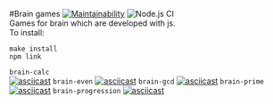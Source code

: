 #Brain games
[![Maintainability](https://api.codeclimate.com/v1/badges/ebcc5026458fffe9baa1/maintainability)](https://codeclimate.com/github/akulahere/frontend-project-lvl1/maintainability)
![Node.js CI](https://github.com/akulahere/frontend-project-lvl1/workflows/Node.js%20CI/badge.svg?branch=master)  
Games for brain which are developed with js.  
To install:  
```
make install  
npm link
```
`brain-calc`  
[![asciicast](https://asciinema.org/a/9O7OwntbkwAE7b9BA0iewRTjl.svg)](https://asciinema.org/a/9O7OwntbkwAE7b9BA0iewRTjl)
`brain-even`
[![asciicast](https://asciinema.org/a/d6OuwMJIMhynWPWSJICWL8Mb1.svg)](https://asciinema.org/a/d6OuwMJIMhynWPWSJICWL8Mb1)
`brain-gcd`
[![asciicast](https://asciinema.org/a/h8wxKjWRpTRtm3kW5xLNR2UaH.svg)](https://asciinema.org/a/h8wxKjWRpTRtm3kW5xLNR2UaH)
`brain-prime`
[![asciicast](https://asciinema.org/a/0TBkwqQsAzr6Imj8EiwREjr2I.svg)](https://asciinema.org/a/0TBkwqQsAzr6Imj8EiwREjr2I)
`brain-progression`
[![asciicast](https://asciinema.org/a/NIyZKIAjkZFtyTBqXloY31Hu4.svg)](https://asciinema.org/a/NIyZKIAjkZFtyTBqXloY31Hu4)